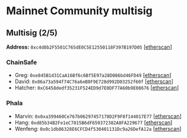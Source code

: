 # Mainnet Community multisig

## Multisig (2/5)

**Address:** `0xc4d8b2F5501C765dE0C5E12550118F397B197D05` [[etherscan](https://etherscan.io/address/0xc4d8b2F5501C765dE0C5E12550118F397B197D05)]

### ChainSafe
- Greg: `0xe845B1d31CaA16Bf6c6Bf5E97a28D086bd46FD49` [[etherscan](https://etherscan.io/address/0xe845B1d31CaA16Bf6c6Bf5E97a28D086bd46FD49)]
- David: `0x86a73a594f74C76a6eB8F9E728d992D03252f60f` [[etherscan](https://etherscan.io/address/0x86a73a594f74C76a6eB8F9E728d992D03252f60f)]
- Hatcher: `0xC6458dedf35231F524ED9d7E0DF77A60b9E08676` [[etherscan](https://etherscan.io/address/0xC6458dedf35231F524ED9d7E0DF77A60b9E08676)]

### Phala
- Marvin: `0x0xa399460Ce767b06297457178D2F9F8f144017E77` [[etherscan](https://etherscan.io/address/0x0xa399460Ce767b06297457178D2F9F8f144017E77)]
- Hang: `0xd85b34B2Fe1eC7815B6dF659372382A8FA229677` [[etherscan](https://etherscan.io/address/0xd85b34B2Fe1eC7815B6dF659372382A8FA229677)]
- Wenfeng: `0x0c1db86328E6CFCD4f530401131Dc9a26DefA12a` [[etherscan](https://etherscan.io/address/0x0c1db86328E6CFCD4f530401131Dc9a26DefA12a)]

